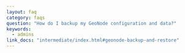 ```yaml
---
layout: faq
category: faqs
question: "How do I backup my GeoNode configuration and data?"
keywords:
  - admins
link_docs: "intermediate/index.html#geonode-backup-and-restore"
---
```

